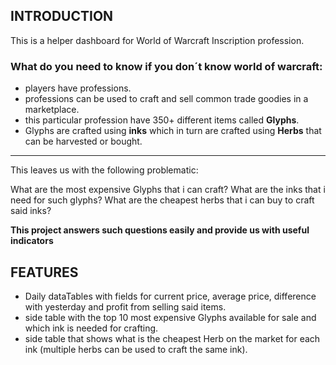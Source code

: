 ## INTRODUCTION

This is a helper dashboard for World of Warcraft Inscription profession. 

### What do you need to know if you don´t know world of warcraft:
* players have professions.
* professions can be used to craft and sell common trade goodies in a marketplace.
* this particular profession have 350+ different items  called **Glyphs**.
* Glyphs are crafted using **inks** which in turn are crafted using **Herbs** that can be harvested or bought.

___

This leaves us with the following problematic:

What are the most expensive Glyphs that i can craft?
What are the inks that i need for such glyphs?
What are the cheapest herbs that i can buy to craft said inks?

**This project answers such questions easily and provide us with useful indicators**

## FEATURES

* Daily dataTables with fields for current price, average price, difference with yesterday and profit from selling said items.
* side table with the top 10 most expensive Glyphs available for sale and which ink is needed for crafting.
* side table that shows what is the cheapest Herb on the market for each ink (multiple herbs can be used to craft the same ink).
  
